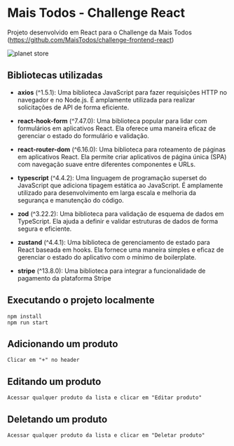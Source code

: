# Mais Todos - Challenge React

Projeto desenvolvido em React para o Challenge da Mais Todos (https://github.com/MaisTodos/challenge-frontend-react)

![planet store](https://github.com/cslz4/mais-todos-challenge/blob/main/store.png?raw=true)

## Bibliotecas utilizadas

- **axios** (^1.5.1): Uma biblioteca JavaScript para fazer requisições HTTP no navegador e no Node.js. É amplamente utilizada para realizar solicitações de API de forma eficiente.

- **react-hook-form** (^7.47.0): Uma biblioteca popular para lidar com formulários em aplicativos React. Ela oferece uma maneira eficaz de gerenciar o estado do formulário e validação.

- **react-router-dom** (^6.16.0): Uma biblioteca para roteamento de páginas em aplicativos React. Ela permite criar aplicativos de página única (SPA) com navegação suave entre diferentes componentes e URLs.

- **typescript** (^4.4.2): Uma linguagem de programação superset do JavaScript que adiciona tipagem estática ao JavaScript. É amplamente utilizado para desenvolvimento em larga escala e melhoria da segurança e manutenção do código.

- **zod** (^3.22.2): Uma biblioteca para validação de esquema de dados em TypeScript. Ela ajuda a definir e validar estruturas de dados de forma segura e eficiente.

- **zustand** (^4.4.1): Uma biblioteca de gerenciamento de estado para React baseada em hooks. Ela fornece uma maneira simples e eficaz de gerenciar o estado do aplicativo com o mínimo de boilerplate.

- **stripe** (^13.8.0): Uma biblioteca para integrar a funcionalidade de pagamento da plataforma Stripe

## Executando o projeto localmente

```
npm install
npm run start
```

## Adicionando um produto
```
Clicar em "+" no header
```
## Editando um produto
```
Acessar qualquer produto da lista e clicar em "Editar produto"
```
## Deletando um produto
```
Acessar qualquer produto da lista e clicar em "Deletar produto"
```
